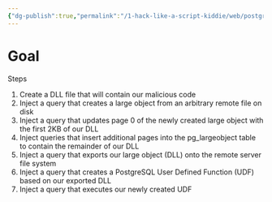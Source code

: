 ```yaml
---
{"dg-publish":true,"permalink":"/1-hack-like-a-script-kiddie/web/postgres-sql/1-2-psql-large-object-shell-windows/","noteIcon":"","created":"2025-04-15T14:11:19.610-04:00"}
---
```
















# Goal
Steps
1. Create a DLL file that will contain our malicious code
2. Inject a query that creates a large object from an arbitrary remote file on disk
3. Inject a query that updates page 0 of the newly created large object with the first 2KB of our DLL
4. Inject queries that insert additional pages into the pg_largeobject table to contain the remainder of our DLL
5. Inject a query that exports our large object (DLL) onto the remote server file system
6. Inject a query that creates a PostgreSQL User Defined Function (UDF) based on our exported DLL
7. Inject a query that executes our newly created UDF